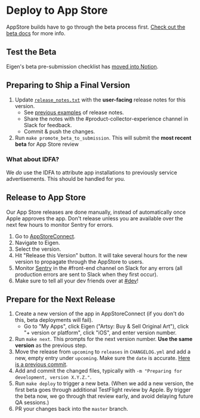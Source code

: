 # Deploy to App Store

AppStore builds have to go through the beta process first. [Check out the beta docs](./deploy_to_beta.md) for more info.

## Test the Beta

Eigen's beta pre-submission checklist has [moved into Notion](https://www.notion.so/artsy/Pre-submission-QA-Checklist-785e3233fdcf423f95ee239ab3c22ec3).

## Preparing to Ship a Final Version

1. Update [`release_notes.txt`](https://github.com/artsy/eigen/blob/master/fastlane/metadata/en-US/release_notes.txt) with the **user-facing** release notes for this version. 
   - See [previous examples](https://github.com/artsy/eigen/commits/master/fastlane/metadata/en-US/release_notes.txt) of release notes.
   - Share the notes with the #product-collector-experience channel in Slack for feedback. 
   - Commit & push the changes.
1. Run `make promote_beta_to_submission`. This will submit the **most recent beta** for App Store review

### What about IDFA?

We _do_ use the IDFA to attribute app installations to previously service advertisements. This should be handled for you.

## Release to App Store

Our App Store releases are done manually, instead of automatically once Apple approves the app. Don't release unless you are available over the next few hours to monitor Sentry for errors.

1. Go to [AppStoreConnect](https://appstoreconnect.apple.com).
1. Navigate to Eigen.
1. Select the version.
1. Hit "Release this Version" button. It will take several hours for the new version to propagate through the AppStore to users.
1. Monitor [Sentry](https://sentry.io/artsynet/eigen/) in the #front-end channel on Slack for any errors (all production errors are sent to Slack when they first occur).
1. Make sure to tell all your dev friends over at [#dev](https://artsy.slack.com/archives/C02BC3HEJ)!

## Prepare for the Next Release

1. Create a new version of the app in AppStoreConnect (if you don't do this, beta deployments will fail).
   - Go to "My Apps", click Eigen ("Artsy: Buy & Sell Original Art"), click "+ version or platform", click "iOS", and enter version number.
1. Run `make next`. This prompts for the next version number. **Use the same version** as the previous step.
1. Move the release from `upcoming` to `releases` in `CHANGELOG.yml` and add a new, empty entry under `upcoming`. Make sure the `date` is accurate. [Here is a previous commit](https://github.com/artsy/eigen/commit/580db98fa1165e01f81070e9bbc77598a47bcfc9#diff-96801928eca93eea4a5b44f359b868b5).
1. Add and commit the changed files, typically with `-m "Preparing for development, version X.Y.Z."`.
1. Run `make deploy` to trigger a new beta. (When we add a new version, the first beta goes through additional TestFlight review by Apple. By trigger the beta now, we go through that review early, and avoid delaying future QA sessions.)
1. PR your changes back into the `master` branch.
